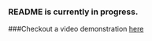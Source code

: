 ### README is currently in progress.

###Checkout a video demonstration [here](https://www.youtube.com/watch?v=rZTtFd0rAr0)
